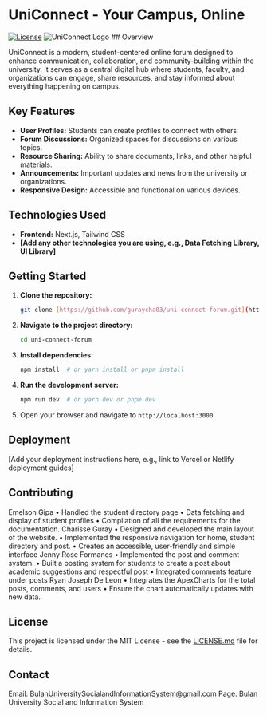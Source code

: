 # UniConnect - Your Campus, Online

[![License](https://img.shields.io/badge/License-MIT-yellow.svg)](https://opensource.org/licenses/MIT)
![UniConnect Logo](public/your-logo.png) ## Overview

UniConnect is a modern, student-centered online forum designed to enhance communication, collaboration, and community-building within the university. It serves as a central digital hub where students, faculty, and organizations can engage, share resources, and stay informed about everything happening on campus.

## Key Features

* **User Profiles:** Students can create profiles to connect with others.
* **Forum Discussions:** Organized spaces for discussions on various topics.
* **Resource Sharing:** Ability to share documents, links, and other helpful materials.
* **Announcements:** Important updates and news from the university or organizations.
* **Responsive Design:** Accessible and functional on various devices.

## Technologies Used

* **Frontend:** Next.js, Tailwind CSS
* **[Add any other technologies you are using, e.g., Data Fetching Library, UI Library]**

## Getting Started

1.  **Clone the repository:**
    ```bash
    git clone [https://github.com/guraycha03/uni-connect-forum.git](https://github.com/guraycha03/uni-connect-forum.git)
    ```
2.  **Navigate to the project directory:**
    ```bash
    cd uni-connect-forum
    ```
3.  **Install dependencies:**
    ```bash
    npm install  # or yarn install or pnpm install
    ```
4.  **Run the development server:**
    ```bash
    npm run dev  # or yarn dev or pnpm dev
    ```
5.  Open your browser and navigate to `http://localhost:3000`.

## Deployment

[Add your deployment instructions here, e.g., link to Vercel or Netlify deployment guides]

## Contributing

Emelson Gipa 
•	Handled the student directory page
•	Data fetching and display of student profiles
•	Compilation of all the requirements for the documentation.
Charisse Guray
•	Designed and developed the main layout of the website.
•	Implemented the responsive navigation for home, student directory and post.
•	Creates an accessible, user-friendly and simple interface
Jenny Rose Formanes
•	Implemented the post and comment system.
•	Built a posting system for students to create a post about academic suggestions and respectful post
•	Integrated comments feature under posts
Ryan Joseph De Leon
•	Integrates the ApexCharts for the total posts, comments, and users
•	Ensure the chart automatically updates with new data.


## License

This project is licensed under the MIT License - see the [LICENSE.md](LICENSE.md) file for details.

## Contact

 Email: BulanUniversitySocialandInformationSystem@gmail.com
 Page: Bulan University Social and Information System
